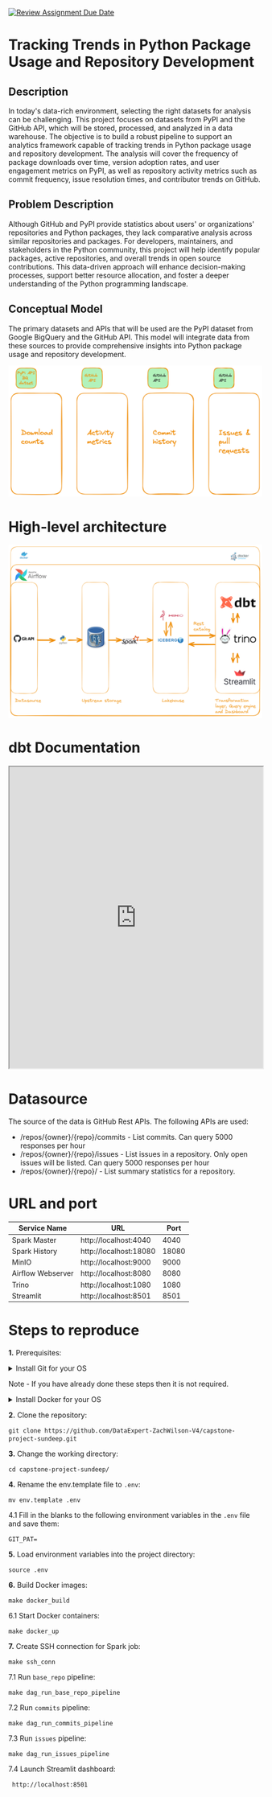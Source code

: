 [![Review Assignment Due Date](https://classroom.github.com/assets/deadline-readme-button-24ddc0f5d75046c5622901739e7c5dd533143b0c8e959d652212380cedb1ea36.svg)](https://classroom.github.com/a/1lXY_Wlg)

# Tracking Trends in Python Package Usage and Repository Development

## Description
In today's data-rich environment, selecting the right datasets for analysis can be challenging. This project focuses on datasets from PyPI and the GitHub API, which will be stored, processed, and analyzed in a data warehouse. The objective is to build a robust pipeline to support an analytics framework capable of tracking trends in Python package usage and repository development. The analysis will cover the frequency of package downloads over time, version adoption rates, and user engagement metrics on PyPI, as well as repository activity metrics such as commit frequency, issue resolution times, and contributor trends on GitHub.

## Problem Description
Although GitHub and PyPI provide statistics about users' or organizations' repositories and Python packages, they lack comparative analysis across similar repositories and packages. For developers, maintainers, and stakeholders in the Python community, this project will help identify popular packages, active repositories, and overall trends in open source contributions. This data-driven approach will enhance decision-making processes, support better resource allocation, and foster a deeper understanding of the Python programming landscape.

## Conceptual Model
The primary datasets and APIs that will be used are the PyPI dataset from Google BigQuery and the GitHub API. This model will integrate data from these sources to provide comprehensive insights into Python package usage and repository development.

![conceptual_model](assets/conceptual_model_gh_pypi.png)

# High-level architecture
![High level architecture](assets/architecture.png)

# dbt Documentation
<iframe src="https://sl2902.github.io/target/index.html" width="100%" height="600px"> </iframe>


# Datasource
The source of the data is GitHub Rest APIs. The following APIs are used:

- /repos/{owner}/{repo}/commits - List commits. Can query 5000 responses per hour
- /repos/{owner}/{repo}/issues - List issues in a repository. Only open issues will be listed. Can query 5000 responses per hour
- /repos/{owner}/{repo}/ - List summary statistics for a repository.


# URL and port
| Service Name       | URL                   | Port |
|--------------------|-----------------------|------|
| Spark Master       | http://localhost:4040 | 4040 |
| Spark History      | http://localhost:18080| 18080|
| MinIO              | http://localhost:9000 | 9000 |
| Airflow Webserver  | http://localhost:8080 | 8080 |
| Trino              | http://localhost:1080 | 1080 |
| Streamlit          | http://localhost:8501 | 8501 |


# Steps to reproduce
**1.** Prerequisites:

<details>
<summary>Install Git for your OS</summary>
Installation instructions [here](https://git-scm.com/downloads)

You will need your Personal Access Token (PAT). For this, got the following page
and generate your PAT. Grant it the appropriate persmissions

[Generate PAT](https://github.com/settings/tokens)
</details>

Note - If you have already done these steps then it is not required.

<details>
<summary>Install Docker for your OS</summary>

Installation instructions[here](https://docs.docker.com/engine/install/)

Note - If you have already done these steps then it is not required.
</details>

**2.** Clone the repository:
```shell
git clone https://github.com/DataExpert-ZachWilson-V4/capstone-project-sundeep.git
```

**3.** Change the working directory:
```shell
cd capstone-project-sundeep/
```

**4.** Rename the env.template file to `.env`:
```shell
mv env.template .env
```

4.1 Fill in the blanks to the following environment variables in the `.env` file and save them:
```shell
GIT_PAT=
```

**5.** Load environment variables into the project directory:
```shell
source .env
```

**6.** Build Docker images:
```shell
make docker_build
```

6.1 Start Docker containers:
```shell
make docker_up
```

**7.** Create SSH connection for Spark job:
```shell
make ssh_conn
```

7.1 Run `base_repo` pipeline:
```shell
make dag_run_base_repo_pipeline
```

7.2 Run `commits` pipeline:
```shell
make dag_run_commits_pipeline
```

7.3 Run `issues` pipeline:
```shell
make dag_run_issues_pipeline
```

7.4 Launch Streamlit dashboard:
```shell
 http://localhost:8501
 ```





